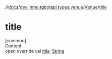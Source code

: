 //[docs](../../../index.md)/[dev.inmo.tgbotapi.types.venue](../index.md)/[Venue](index.md)/[title](title.md)



# title  
[common]  
Content  
open override val [title](title.md): [String](https://kotlinlang.org/api/latest/jvm/stdlib/kotlin/-string/index.html)  



